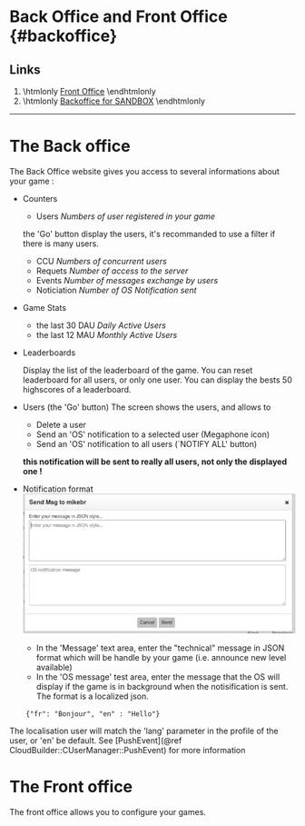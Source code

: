 Back Office and Front Office {#backoffice}
========

## Links

1. \htmlonly <a href=https://account.clanofthecloud.com/ target="_blank">Front Office</a> \endhtmlonly
2. \htmlonly <a href=https://sandbox-backoffice.clanofthecloud.com/ target="_blank">Backoffice for SANDBOX</a> \endhtmlonly

- - - -

# The Back office

The Back Office website gives you access to several informations about your game :

* Counters
	- Users *Numbers of user registered in your game*

	the 'Go' button display the users, it's recommanded to use a filter if there is many users.
	
	- CCU *Numbers of concurrent users*
	- Requets *Number of access to the server*
	- Events *Number of messages exchange by users*
	- Noticiation *Number of OS Notification sent*

* Game Stats
	- the last 30 DAU *Daily Active Users*
	- the last 12 MAU *Monthly Active Users*

* Leaderboards
	
	Display the list of the leaderboard of the game.
	You can reset leaderboard for all users, or only one user.
	You can display the bests 50 highscores of a leaderboard.

* Users (the 'Go' button)
	The screen shows the users, and allows to
	- Delete a user
	- Send an 'OS' notification to a selected user (Megaphone icon)
	- Send an 'OS' notification to all users (`NOTIFY ALL' button)   
	
	**this notification will be sent to really all users, not only the displayed one !**

* Notification format
![Notification Dialog](./img/backoffice-1.png)
	* In the 'Message' text area, enter the "technical" message in JSON format which will be handle by your game (i.e. announce new level available)
	* In the 'OS message' test area, enter the message that the OS will display if the game is in background when the notisification is sent. The format is a localized json. 	
~~~~
	{"fr": "Bonjour", "en" : "Hello"}
~~~~
   
The localisation user will match the 'lang' parameter in the profile of the user, or 'en' be default.
See [PushEvent](@ref CloudBuilder::CUserManager::PushEvent) for more information

# The Front office

The front office allows you to configure your games.
